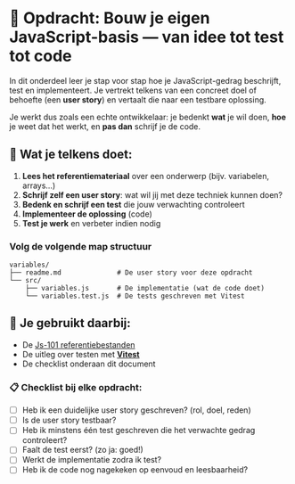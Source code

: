 # 🎯 Opdracht: Bouw je eigen JavaScript-basis — van idee tot test tot code

In dit onderdeel leer je stap voor stap hoe je JavaScript-gedrag beschrijft, test en implementeert. Je vertrekt telkens van een concreet doel of behoefte (een **user story**) en vertaalt die naar een testbare oplossing.

Je werkt dus zoals een echte ontwikkelaar: je bedenkt **wat** je wil doen, **hoe** je weet dat het werkt, en **pas dan** schrijf je de code.

## 🔄 Wat je telkens doet:

1. **Lees het referentiemateriaal** over een onderwerp (bijv. variabelen, arrays…)
2. **Schrijf zelf een user story**: wat wil jij met deze techniek kunnen doen?
3. **Bedenk en schrijf een test** die jouw verwachting controleert
4. **Implementeer de oplossing** (code)
5. **Test je werk** en verbeter indien nodig

### Volg de volgende map structuur 
```
variables/
├── readme.md              # De user story voor deze opdracht
└── src/
    ├── variables.js       # De implementatie (wat de code doet)
    └── variables.test.js  # De tests geschreven met Vitest
```

## 📎 Je gebruikt daarbij:

- De [Js-101 referentiebestanden](../../ReferenceMaterial/JsReference/101/readme.md) 
- De uitleg over testen met [**Vitest**](../../ReferenceMaterial/JsReference/Vitest/readme.md)
- De checklist onderaan dit document

### 📋 Checklist bij elke opdracht:

* [ ] Heb ik een duidelijke user story geschreven? (rol, doel, reden)
* [ ] Is de user story testbaar?
* [ ] Heb ik minstens één test geschreven die het verwachte gedrag controleert?
* [ ] Faalt de test eerst? (zo ja: goed!)
* [ ] Werkt de implementatie zodra ik test?
* [ ] Heb ik de code nog nagekeken op eenvoud en leesbaarheid?